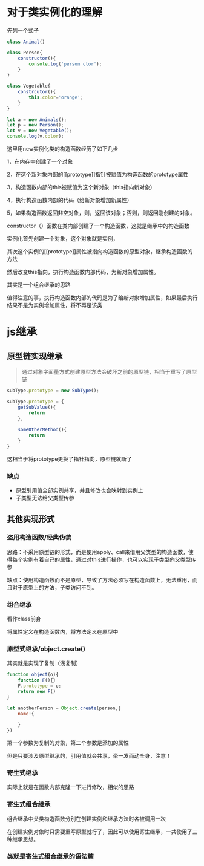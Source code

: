 # 对于类实例化的理解

先列一个式子

~~~javascript
class Animal()

class Person{
    constructor(){
        console.log('person ctor');
    }
}

class Vegetable{
    constrcutor(){
        this.color='orange';
    }
}

let a = new Animals();
let p = new Person();
let v = new Vegetable();
console.log(v.color);

~~~

这里用new实例化类的构造函数经历了如下几步

1，在内存中创建了一个对象

2，在这个新对象内部的[[prototype]]指针被赋值为构造函数的prototype属性

3，构造函数内部的this被赋值为这个新对象（this指向新对象）

4，执行构造函数内部的代码（给新对象增加新属性）

5，如果构造函数返回非空对象，则，返回该对象；否则，则返回刚创建的对象。



constructor（）函数在类内部创建了一个构造函数，这就是继承中的构造函数



实例化首先创建一个对象，这个对象就是实例，

其次这个实例的[[prototype]]属性被指向构造函数的原型对象，继承构造函数的方法

然后改变this指向，执行构造函数内部代码，为新对象增加属性。



其实是一个组合继承的思路



值得注意的事，执行构造函数内部的代码是为了给新对象增加属性，如果最后执行结果不是为实例增加属性，将不再是该类



# js继承

## 原型链实现继承

> 通过对象字面量方式创建原型方法会破坏之前的原型链，相当于重写了原型链

~~~JavaScript
subType.prototype = new SubType();

subType.prototype = {
    getSubValue(){
        return
    },
    
    someOtherMethod(){
        return
    }
}
~~~

这相当于将prototype更换了指针指向，原型链就断了

### 缺点

* 原型引用值全部实例共享，并且修改也会映射到实例上
* 子类型无法给父类型传参

## 其他实现形式

### 盗用构造函数/经典伪装

思路：不采用原型链的形式，而是使用apply、call来借用父类型的构造函数，使得每个实例有着自己的属性，通过对this进行操作，也可以实现子类型向父类型传参

缺点：使用构造函数而不是原型，导致了方法必须写在构造函数上，无法重用，而且对于原型上的方法，子类访问不到。

### 组合继承

看作class前身

将属性定义在构造函数内，将方法定义在原型中

### 原型式继承/object.create()

其实就是实现了复制（浅复制）

~~~JavaScript
function object(o){
    function F(){}
    F.prototype = o;
    return new F()
}
~~~

~~~javascript
let anotherPerson = Object.create(person,{
    name:{
        
    }
})
~~~

第一个参数为复制的对象，第二个参数是添加的属性



但是只要涉及原型继承的，引用值就会共享，牵一发而动全身，注意！

### 寄生式继承

实际上就是在函数内部克隆一下进行修改，相似的思路

### 寄生式组合继承

组合继承中父类构造函数分别在创建实例和继承方法时各被调用一次

在创建实例对象时只需要重写原型就行了，因此可以使用寄生继承，一共使用了三种继承思想。

### 类就是寄生式组合继承的语法糖








